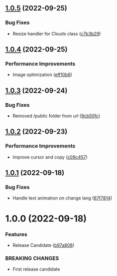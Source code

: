 ## [1.0.5](https://github.com/Giulico/folio-2022/compare/v1.0.4...v1.0.5) (2022-09-25)


### Bug Fixes

* Resize handler for Clouds class ([c7b3b29](https://github.com/Giulico/folio-2022/commit/c7b3b29618a4dd4f5a3eff8a9fbd6226b6653b16))

## [1.0.4](https://github.com/Giulico/folio-2022/compare/v1.0.3...v1.0.4) (2022-09-25)


### Performance Improvements

* Image optimization ([eff10b6](https://github.com/Giulico/folio-2022/commit/eff10b61e6867d50e5609822fffcd4152a2e399b))

## [1.0.3](https://github.com/Giulico/folio-2022/compare/v1.0.2...v1.0.3) (2022-09-24)


### Bug Fixes

* Removed /public folder from url ([9cb50fc](https://github.com/Giulico/folio-2022/commit/9cb50fc67717c6e58c9cac7ca46ec1b0f9de440b))

## [1.0.2](https://github.com/Giulico/folio-2022/compare/v1.0.1...v1.0.2) (2022-09-23)


### Performance Improvements

* Improve cursor and copy ([c09c457](https://github.com/Giulico/folio-2022/commit/c09c4577c3317dae3bab66524bb549d94930e544))

## [1.0.1](https://github.com/Giulico/folio-2022/compare/v1.0.0...v1.0.1) (2022-09-18)


### Bug Fixes

* Handle text animation on change lang ([67f7814](https://github.com/Giulico/folio-2022/commit/67f781479da1c8eb350bf14531efe40db69d0f92))

# 1.0.0 (2022-09-18)


### Features

* Release Candidate ([b97a808](https://github.com/Giulico/folio-2022/commit/b97a80881f1a40a086e27ce386d7b016540bc8c9))


### BREAKING CHANGES

* First release candidate
